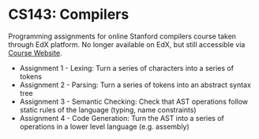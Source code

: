 # CS143: Compilers
Programming assignments for online Stanford compilers course taken through EdX platform. No longer available on EdX, but still accessible via [Course Website](http://web.stanford.edu/class/cs143/).
- Assignment 1 - Lexing: Turn a series of characters into a series of tokens
- Assignment 2 - Parsing: Turn a series of tokens into an abstract syntax tree
- Assignment 3 - Semantic Checking: Check that AST operations follow static rules of the language (typing, name constraints)
- Assignment 4 - Code Generation: Turn the AST into a series of operations in a lower level language (e.g. assembly)
